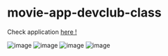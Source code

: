 # movie-app-devclub-class

Check application <a href="https://movie-app-devclub-class.netlify.app">here !</a>

![image](https://user-images.githubusercontent.com/82785683/209041452-eb69cce8-9d8a-435a-9f12-732b5bf95ab5.png)
![image](https://user-images.githubusercontent.com/82785683/209041470-25f5060d-ad31-489d-9ff9-d2425b175436.png)
![image](https://user-images.githubusercontent.com/82785683/209041489-85f88f35-d849-4a27-a25c-48279516eac0.png)
![image](https://user-images.githubusercontent.com/82785683/209041564-a935480d-5c15-4cf0-a9a2-8c912ba640d3.png)
